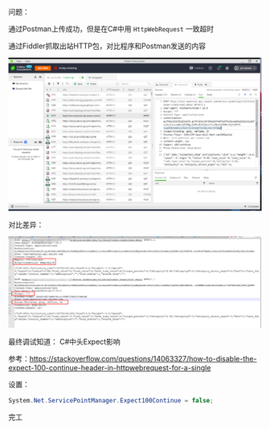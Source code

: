 问题：

通过Postman上传成功，但是在C#中用 `HttpWebRequest` 一致超时

通过Fiddler抓取出站HTTP包，对比程序和Postman发送的内容

![image-20220317105525070](imgs/http上报问题/image-20220317105525070.png)

对比差异：

![image-20220317105758647](imgs/http上报问题/image-20220317105758647.png)

最终调试知道： C#中头Expect影响

参考：https://stackoverflow.com/questions/14063327/how-to-disable-the-expect-100-continue-header-in-httpwebrequest-for-a-single

设置：

```c#
System.Net.ServicePointManager.Expect100Continue = false;
```



完工
